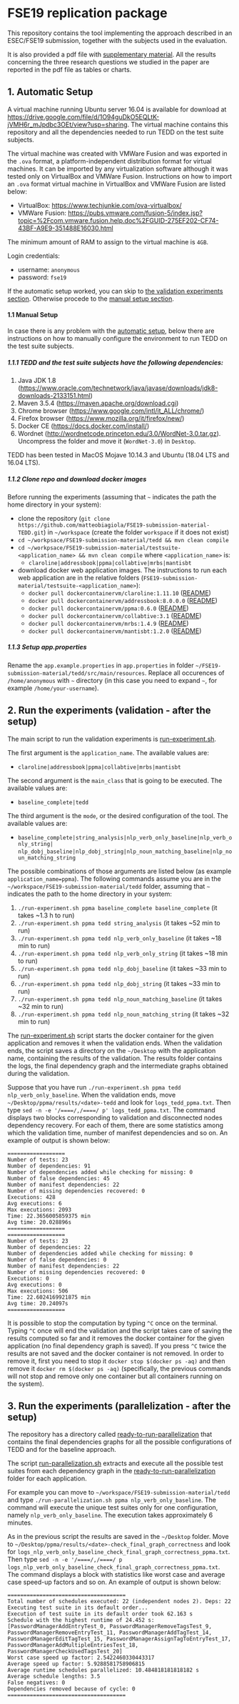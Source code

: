 # FSE19 replication package
This repository contains the tool implementing the approach described in an ESEC/FSE19 submission, together with the subjects used in the evaluation. 

It is also provided a pdf file with [supplementary material](https://github.com/anonymous-fse19-submitter/FSE19-submission-material/blob/master/supplementary-material.pdf). All the results concerning the three research questions we studied in the paper are reported in the pdf file as tables or charts.

## 1. Automatic Setup

A virtual machine running Ubuntu server 16.04 is available for download at https://drive.google.com/file/d/1O94guDkO5EQLtK-jVMH6r_mJpdbc3OEt/view?usp=sharing. The virtual machine contains this repository and all the dependencies needed to run TEDD on the test suite subjects. 

The virtual machine was created with VMWare Fusion and was exported in the `.ova` format, a platform-independent distribution format for virtual machines. It can be imported by any virtualization software although it was tested only on VirtualBox and VMWare Fusion. Instructions on how to import an `.ova` format virtual machine in VirtualBox and VMWare Fusion are listed below:

- VirtualBox: https://www.techjunkie.com/ova-virtualbox/
- VMWare Fusion: https://pubs.vmware.com/fusion-5/index.jsp?topic=%2Fcom.vmware.fusion.help.doc%2FGUID-275EF202-CF74-43BF-A9E9-351488E16030.html

The minimum amount of RAM to assign to the virtual machine is `4GB`.

Login credentials:
- username: `anonymous`
- password: `fse19`

If the automatic setup worked, you can skip to [the validation experiments section](#2-run-the-experiments-validation---after-the-setup). Otherwise procede to the [manual setup section](#11-manual-setup).

#### 1.1 Manual Setup

In case there is any problem with the [automatic setup](#1-automatic-setup), below there are instructions on how to manually configure the environment to run TEDD on the test suite subjects.

##### 1.1.1 TEDD and the test suite subjects have the following dependencies:

1. Java JDK 1.8 (https://www.oracle.com/technetwork/java/javase/downloads/jdk8-downloads-2133151.html)
2. Maven 3.5.4 (https://maven.apache.org/download.cgi)
3. Chrome browser (https://www.google.com/intl/it_ALL/chrome/)
4. Firefox browser (https://www.mozilla.org/it/firefox/new/)
5. Docker CE (https://docs.docker.com/install/)
6. Wordnet (http://wordnetcode.princeton.edu/3.0/WordNet-3.0.tar.gz). Uncompress the folder and move it (`WordNet-3.0`) in `Desktop`.

TEDD has been tested in MacOS Mojave 10.14.3 and Ubuntu (18.04 LTS and 16.04 LTS).

##### 1.1.2 Clone repo and download docker images
Before running the experiments (assuming that `~` indicates the path the home directory in your system): 
- clone the repository (`git clone https://github.com/matteobiagiola/FSE19-submission-material-TEDD.git`) in `~/workspace` (create the folder `workspace` if it does not exist)
- `cd ~/workpsace/FSE19-submission-material/tedd && mvn clean compile`
- `cd ~/workpsace/FSE19-submission-material/testsuite-<application_name> && mvn clean compile` where `<application_name>` is: 
  - `claroline|addressbook|ppma|collabtive|mrbs|mantisbt`
- download docker web application images. The instructions to run each web application are in the relative folders (`FSE19-submission-material/testsuite-<application_name>`):
  - `docker pull dockercontainervm/claroline:1.11.10` ([README](https://github.com/matteobiagiola/FSE19-submission-material-TEDD/blob/master/testsuite-claroline/README.md))
  - `docker pull dockercontainervm/addressbook:8.0.0.0` ([README](https://github.com/matteobiagiola/FSE19-submission-material-TEDD/blob/master/testsuite-addressbook/README.md))
  - `docker pull dockercontainervm/ppma:0.6.0` ([README](https://github.com/matteobiagiola/FSE19-submission-material-TEDD/blob/master/testsuite-ppma/README.md))
  - `docker pull dockercontainervm/collabtive:3.1` ([README](https://github.com/matteobiagiola/FSE19-submission-material-TEDD/blob/master/testsuite-collabtive/README.md))
  - `docker pull dockercontainervm/mrbs:1.4.9` ([README](https://github.com/matteobiagiola/FSE19-submission-material-TEDD/blob/master/testsuite-mrbs/README.md))
  - `docker pull dockercontainervm/mantisbt:1.2.0` ([README](https://github.com/matteobiagiola/FSE19-submission-material-TEDD/blob/master/testsuite-mantisbt/README.md))

##### 1.1.3 Setup app.properties

Rename the `app.example.properties` in `app.properties` in folder `~/FSE19-submission-material/tedd/src/main/resources`. Replace all occurences of `/home/anonymous` with `~` directory (in this case you need to expand `~`, for example `/home/your-username`).
  

## 2. Run the experiments (validation - after the setup)

The main script to run the validation experiments is [run-experiment.sh](https://github.com/anonymous-fse19-submitter/FSE19-submission-material/blob/master/tedd/run-experiment.sh). 

The first argument is the `application_name`. The available values are:
- `claroline|addressbook|ppma|collabtive|mrbs|mantisbt`

The second argument is the `main_class` that is going to be executed. The available values are:
- `baseline_complete|tedd`

The third argument is the `mode`, or the desired configuration of the tool. The available values are:
- `baseline_complete|string_analysis|nlp_verb_only_baseline|nlp_verb_only_string|`
`nlp_dobj_baseline|nlp_dobj_string|nlp_noun_matching_baseline|nlp_noun_matching_string`

The possible combinations of those arguments are listed below (as example `application_name=ppma`). The following commands assume you are in the `~/workspace/FSE19-submission-material/tedd` folder, assuming that `~` indicates the path to the home directory in your system:
1. `./run-experiment.sh ppma baseline_complete baseline_complete` (it takes ~1.3 h to run)
2. `./run-experiment.sh ppma tedd string_analysis` (it takes ~52 min to run)
3. `./run-experiment.sh ppma tedd nlp_verb_only_baseline` (it takes ~18 min to run)
4. `./run-experiment.sh ppma tedd nlp_verb_only_string` (it takes ~18 min to run)
5. `./run-experiment.sh ppma tedd nlp_dobj_baseline` (it takes ~33 min to run)
6. `./run-experiment.sh ppma tedd nlp_dobj_string` (it takes ~33 min to run)
7. `./run-experiment.sh ppma tedd nlp_noun_matching_baseline` (it takes ~32 min to run)
8. `./run-experiment.sh ppma tedd nlp_noun_matching_string` (it takes ~32 min to run)

The [run-experiment.sh](https://github.com/anonymous-fse19-submitter/FSE19-submission-material/blob/master/tedd/run-experiment.sh) script starts the docker container for the given application and removes it when the validation ends. When the validation ends, the script saves a directory on the `~/Desktop` with the application name, containing the results of the validation. The results folder contains the logs, the final dependency graph and the intermediate graphs obtained during the validation. 

Suppose that you have run `./run-experiment.sh ppma tedd nlp_verb_only_baseline`. When the validation ends, move `~/Desktop/ppma/results/<date>-tedd` and look for `logs_tedd_ppma.txt`. Then type `sed -n -e '/====/,/====/ p' logs_tedd_ppma.txt`. The command displays two blocks corresponding to validation and disconnected nodes dependency recovery. For each of them, there are some statistics among which the validation time, number of manifest dependencies and so on. An example of output is shown below:

```
==================
Number of tests: 23
Number of dependencies: 91
Number of dependencies added while checking for missing: 0
Number of false dependencies: 45
Number of manifest dependencies: 22
Number of missing dependencies recovered: 0
Executions: 428
Avg executions: 6
Max executions: 2093
Time: 22.3656005859375 min
Avg time: 20.028896s
==================
==================
Number of tests: 23
Number of dependencies: 22
Number of dependencies added while checking for missing: 0
Number of false dependencies: 0
Number of manifest dependencies: 22
Number of missing dependencies recovered: 0
Executions: 0
Avg executions: 0
Max executions: 506
Time: 22.6024169921875 min
Avg time: 20.24097s
==================
```

It is possible to stop the computation by typing `^C` once on the terminal. Typing `^C` once will end the validation and the script takes care of saving the results computed so far and it removes the docker container for the given application (no final dependency graph is saved). If you press `^C` twice the results are not saved and the docker container is not removed. In order to remove it, first you need to stop it `docker stop $(docker ps -aq)` and then remove it `docker rm $(docker ps -aq)` (specifically, the previous commands will not stop and remove only one container but all containers running on the system).

## 3. Run the experiments (parallelization - after the setup)

The repository has a directory called [ready-to-run-parallelization](https://github.com/anonymous-fse19-submitter/FSE19-submission-material/tree/master/ready-to-run-parallelization) that contains the final dependencies graphs for all the possible configurations of TEDD and for the baseline approach.

The script [run-parallelization.sh](https://github.com/anonymous-fse19-submitter/FSE19-submission-material/blob/master/tedd/run-parallelization.sh) extracts and execute all the possible test suites from each dependency graph in the [ready-to-run-parallelization](https://github.com/anonymous-fse19-submitter/FSE19-submission-material/tree/master/ready-to-run-parallelization) folder for each application.

For example you can move to `~/workspace/FSE19-submission-material/tedd` and type `./run-parallelization.sh ppma nlp_verb_only_baseline`. The command will execute the unique test suites only for one configuration, namely `nlp_verb_only_baseline`. The execution takes approximately 6 minutes.

As in the previous script the results are saved in the `~/Desktop` folder. Move to `~/Desktop/ppma/results/<date>-check_final_graph_correctness` and look for `logs_nlp_verb_only_baseline_check_final_graph_correctness_ppma.txt`. Then type `sed -n -e '/====/,/====/ p logs_nlp_verb_only_baseline_check_final_graph_correctness_ppma.txt`. The command displays a block with statistics like worst case and average case speed-up factors and so on. An example of output is shown below:

```
=====================================
Total number of schedules executed: 22 (independent nodes 2). Deps: 22
Executing test suite in its default order...
Execution of test suite in its default order took 62.163 s
Schedule with the highest runtime of 24.452 s: [PasswordManagerAddEntryTest_0, PasswordManagerRemoveTagsTest_9, PasswordManagerRemoveEntryTest_11, PasswordManagerAddTagTest_14, PasswordManagerEditTagTest_15, PasswordManagerAssignTagToEntryTest_17, PasswordManagerAddMultipleEntriesTest_18, PasswordManagerCheckUsedTagsTest_20]
Worst case speed up factor: 2.5422460330443317
Average speed up factor: 5.9288581758906815
Average runtime schedules parallelized: 10.484818181818182 s
Average schedule lengths: 3.5
False negatives: 0
Dependencies removed because of cycle: 0
=====================================
```
